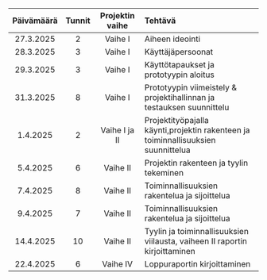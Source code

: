 |Päivämäärä|Tunnit|Projektin vaihe|Tehtävä|
|:---:|:---:|:---:|:---|
|27.3.2025|2|Vaihe I|Aiheen ideointi|
|28.3.2025|3|Vaihe I|Käyttäjäpersoonat|
|29.3.2025|3|Vaihe I|Käyttötapaukset ja prototyypin aloitus|
|31.3.2025|8|Vaihe I|Prototyypin viimeistely & projektihallinnan ja testauksen suunnittelu|
|1.4.2025|2|Vaihe I ja II|Projektityöpajalla käynti,projektin rakenteen ja toiminnallisuuksien suunnittelua|
|5.4.2025|6|Vaihe II|Projektin rakenteen ja tyylin tekeminen|
|7.4.2025|8|Vaihe II|Toiminnallisuuksien rakentelua ja sijoittelua|
|9.4.2025|7|Vaihe II|Toiminnallisuuksien rakentelua ja sijoittelua|
|14.4.2025|10|Vaihe II|Tyylin ja toiminnallisuuksien viilausta, vaiheen II raportin kirjoittaminen|
|22.4.2025|6|Vaihe IV|Loppuraportin kirjoittaminen|
